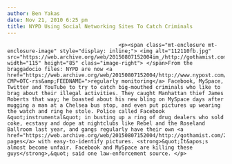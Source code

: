 ```yaml
---
author: Ben Yakas
date: Nov 21, 2010 6:25 pm
title: NYPD Using Social Networking Sites To Catch Criminals
---
```


	
										<p><span class="mt-enclosure mt-enclosure-image" style="display: inline;"> <img alt="112110fb.jpg" src="https://web.archive.org/web/20150807152004im_/http://gothamist.com/attachments/byakas/112110fb.jpg" width="115" height="85" class="image-right"> </span>From the braggadocio files: NYPD are now <a href="https://web.archive.org/web/20150807152004/http://www.nypost.com/p/news/local/braggarts_at_site_of_the_crime_m4npvHdvFtbPnLVpO3qLyM?CMP=OTC-rss&amp;FEEDNAME=">regularly monitoring</a> Facebook, MySpace, Twitter and YouTube to try to catch big-mouthed criminals who like to brag about their illegal activities. They caught Manhattan thief James Roberts that way; he boasted about his new bling on MySpace days after mugging a man at a Chelsea bus stop, and even put pictures up wearing the watch and ring he stole. Police called Facebook &quot;instrumental&quot; in busting up a ring of drug dealers who sold coke, ecstasy and dope at nightclubs like Rebel and the Roseland Ballroom last year, and gangs regularly have their own <a href="https://web.archive.org/web/20150807152004/http://gothamist.com/2010/10/28/gangs_in_harlem.php">MySpace pages</a> with easy-to-identify pictures. <strong>&quot;It&apos;s almost become unfair. Facebook and MySpace are killing these guys</strong>,&quot; said one law-enforcement source. </p>					
										
									
				